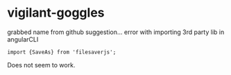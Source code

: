 # vigilant-goggles
grabbed name from github suggestion... error with importing 3rd party lib in angularCLI

    import {SaveAs} from 'filesaverjs';

Does not seem to work.

